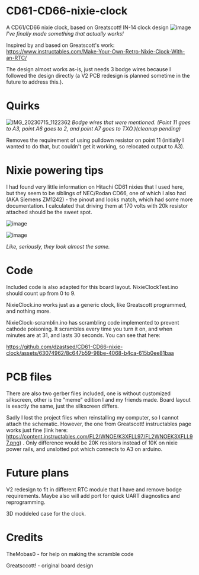 # CD61-CD66-nixie-clock
A CD61/CD66 nixie clock, based on Greatscott! IN-14 clock design
![image](https://github.com/dzastsed/CD61-CD66-nixie-clock/assets/63074962/ec3a7a2a-ae73-4c7e-8dee-cce5dd0d87ef)
*I've finally made something that actually works!*

Inspired by and based on Greatscott's work: https://www.instructables.com/Make-Your-Own-Retro-Nixie-Clock-With-an-RTC/

The design almost works as-is, just needs 3 bodge wires because I followed the design directly (a V2 PCB redesign is planned sometime in the future to address this.).

# Quirks

![IMG_20230715_1122362](https://github.com/dzastsed/CD61-CD66-nixie-clock/assets/63074962/e703b76a-5252-49ce-ac1c-22fa48506d18)
*Bodge wires that were mentioned. (Point 11 goes to A3, point A6 goes to 2, and point A7 goes to TXO.)(cleanup pending)*

Removes the requirement of using pulldown resistor on point 11 (initially I wanted to do that, but couldn't get it working, so relocated output to A3).

# Nixie powering tips

I had found very little information on Hitachi CD61 nixies that I used here, but they seem to be siblings of NEC/Rodan CD66, one of which I also had (AKA Siemens ZM1242) - the pinout and looks match, which had some more documentation. I calculated that driving them at 170 volts with 20k resistor attached should be the sweet spot. 

![image](https://github.com/dzastsed/CD61-CD66-nixie-clock/assets/63074962/46c15c17-8979-4a19-a33f-87dc6e3cfa2c)

![image](https://github.com/dzastsed/CD61-CD66-nixie-clock/assets/63074962/6aaf6df4-852d-47e8-ade1-27accd6f668e)

*Like, seriously, they look almost the same.*



# Code
Included code is also adapted for this board layout. NixieClockTest.ino should count up from 0 to 9. 

NixieClock.ino works just as a generic clock, like Greatscott programmed, and nothing more. 

NixieClock-scramblin.ino has scrambling code implemented to prevent cathode poisoning. It scrambles every time you turn it on, and when minutes are at 31, and lasts 30 seconds. You can see that here: 

https://github.com/dzastsed/CD61-CD66-nixie-clock/assets/63074962/8c647b59-98be-4068-b4ca-615b0ee81baa

# PCB files

There are also two gerber files included, one is without customized silkscreen, other is the "meme" edition I and my friends made. Board layout is exactly the same, just the silkscreen differs.

Sadly I lost the project files when reinstalling my computer, so I cannot attach the schematic. However, the one from Greatscott! instructables page works just fine (link here: https://content.instructables.com/FL2/WNOE/K3XFLL97/FL2WNOEK3XFLL97.png) . Only difference would be 20K resistors instead of 10K on nixie power rails, and unslotted pot which connects to A3 on arduino.

# Future plans 

V2 redesign to fit in different RTC module that I have and remove bodge requirements. Maybe also will add port for quick UART diagnostics and reprogramming.

3D moddeled case for the clock.

# Credits
TheMobas0 - for help on making the scramble code

Greatsccott! - original board design
